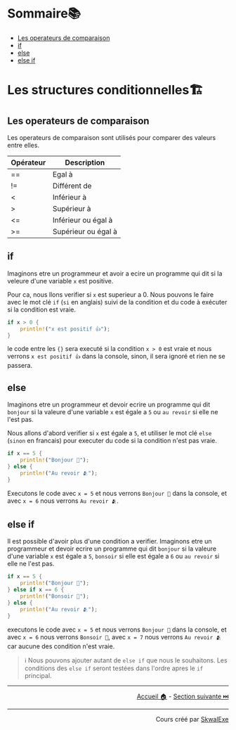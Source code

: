 # Sommaire📚

- [Les operateurs de comparaison](#les-operateurs-de-comparaison)
- [if](#if)
- [else](#else)
- [else if](#else-if)

# Les structures conditionnelles🏗️

## Les operateurs de comparaison

Les operateurs de comparaison sont utilisés pour comparer des valeurs entre elles.

| Opérateur | Description         |
| --------- | ------------------- |
| ==        | Egal à              |
| !=        | Différent de        |
| <         | Inférieur à         |
| >         | Supérieur à         |
| <=        | Inférieur ou égal à |
| >=        | Supérieur ou égal à |

## if

Imaginons etre un programmeur et avoir a ecire un programme qui dit si la veleure d'une variable `x` est positive.

Pour ca, nous llons verifier si `x` est superieur a 0.
Nous pouvons le faire avec le mot clé `if` (`si` en anglais) suivi de la condition et du code à exécuter si la condition est vraie.

```rust
if x > 0 {
    println!("x est positif 👍");
}
```

le code entre les `{}` sera executé si la condition `x > 0` est vraie et nous verrons `x est positif 👍` dans la console, sinon, il sera ignoré et rien ne se passera.

## else

Imaginons etre un programmeur et devoir ecrire un programme qui dit `bonjour` si la valeure d'une variable `x` est égale a `5` ou `au revoir` si elle ne l'est pas.

Nous allons d'abord verifier si `x` est égale a `5`, et utiliser le mot clé `else` (`sinon` en francais) pour executer du code si la condition n'est pas vraie.

```rust
if x == 5 {
    println!("Bonjour 👋");
} else {
    println!("Au revoir 🫂");
}
```

Executons le code avec `x = 5` et nous verrons `Bonjour 👋` dans la console, et avec `x = 6` nous verrons `Au revoir 🫂`.

## else if 

Il est possible d'avoir plus d'une condition a verifier.
Imaginons etre un programmeur et devoir ecrire un programme qui dit `bonjour` si la valeure d'une variable `x` est égale a `5`, `bonsoir` si elle est égale a `6` ou `au revoir` si elle ne l'est pas.

```rust
if x == 5 {
    println!("Bonjour 👋");
} else if x == 6 {
    println!("Bonsoir 🌆");
} else {
    println!("Au revoir 🫂");
}
```

executons le code avec `x = 5` et nous verrons `Bonjour 👋` dans la console, et avec `x = 6` nous verrons `Bonsoir 🌆`, avec `x = 7` nous verrons `Au revoir 🫂` car aucune des condition n'est vraie.

> ℹ️ Nous pouvons ajouter autant de `else if` que nous le souhaitons. Les conditions des `else if` seront testées dans l'ordre apres le `if` principal.

---

<p align="right"><a href="https://skwalexe.github.io/apprendre-rust/">Accueil 🏠</a> - <a href="../les-boucles-infinies">Section suivante ⏭️</a></p>

---

<p align="right">Cours créé par <a href="https://github.com/SkwalExe/" target="_blank">SkwalExe</a></p>